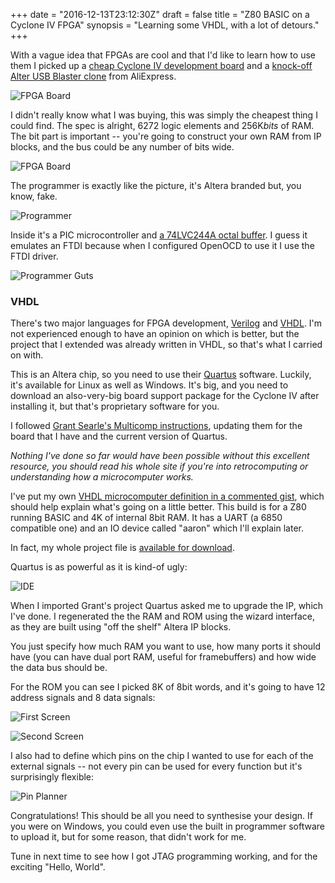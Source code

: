 +++
date = "2016-12-13T23:12:30Z"
draft = false
title = "Z80 BASIC on a Cyclone IV FPGA"
synopsis = "Learning some VHDL, with a lot of detours."
+++

With a vague idea that FPGAs are cool and that I'd like to learn how to use them
I picked up a [cheap Cyclone IV development board][b] and a [knock-off Alter
USB Blaster clone][k] from AliExpress.

[b]: https://www.aliexpress.com/item/xilinx-fpga-development-board-spartan6-xilinx-spartan-6-XC6SLX45-xilinx-board-xilinx-spartan-6/967529392.html
[k]: https://www.aliexpress.com/item/ALTERA-ByteBlaster-II-USB-Blaster-CPLD-FPGA-JTAG-Download-Cable-Win8-Linux-for-EMP240-EPM570-EP4CE6/32238799560.html

![FPGA Board](/img/fpga1/fpga.jpg)

I didn't really know what I was buying, this was simply the cheapest thing I
could find. The spec is alright, 6272 logic elements and 256K*bits* of RAM. The
bit part is important -- you're going to construct your own RAM from IP blocks,
and the bus could be any number of bits wide.

![FPGA Board](/img/fpga1/chipselection.png)

The programmer is exactly like the picture, it's Altera branded but, you know, fake.

![Programmer](/img/fpga1/jtag.jpg)

Inside it's a PIC microcontroller and [a 74LVC244A octal buffer][bu]. I guess it
emulates an FTDI because when I configured OpenOCD to use it I use the FTDI
driver.

[bu]: http://www.ti.com/lit/ds/symlink/sn74lvc244a.pdf

![Programmer Guts](/img/fpga1/jtaginside.jpg)

### VHDL

There's two major languages for FPGA development, [Verilog][] and [VHDL][]. I'm
not experienced enough to have an opinion on which is better, but the project
that I extended was already written in VHDL, so that's what I carried on with.

[Verilog]: https://en.wikipedia.org/wiki/Verilog
[VHDL]: https://en.wikipedia.org/wiki/VHDL

This is an Altera chip, so you need to use their [Quartus][] software. Luckily,
it's available for Linux as well as Windows. It's big, and you need to download
an also-very-big board support package for the Cyclone IV after installing it,
but that's proprietary software for you.

[Quartus]: http://dl.altera.com/?edition=lite

I followed [Grant Searle's Multicomp instructions][i], updating them for the
board that I have and the current version of Quartus.

*Nothing I've done so far would have been possible without this excellent
resource, you should read his whole site if you're into retrocomputing or
understanding how a microcomputer works.*

[i]: http://searle.hostei.com/grant/Multicomp/index.html

I've put my own [VHDL microcomputer definition in a commented gist][def], which
should help explain what's going on a little better. This build is for a Z80
running BASIC and 4K of internal 8bit RAM. It has a UART (a 6850 compatible
one) and an IO device called "aaron" which I'll explain later.

[def]: https://gist.github.com/insom/f837035a2034fe94c42bde58ae88ec99

In fact, my whole project file is [available for download][dl].

[dl]: /img/fpga1/MC.zip

Quartus is as powerful as it is kind-of ugly:

![IDE](/img/fpga1/ide.png)

When I imported Grant's project Quartus asked me to upgrade the IP, which I've
done. I regenerated the the RAM and ROM using the wizard interface, as they are
built using "off the shelf" Altera IP blocks.

You just specify how much RAM you want to use, how many ports it should have
(you can have dual port RAM, useful for framebuffers) and how wide the data bus
should be.

For the ROM you can see I picked 8K of 8bit words, and it's going to have 12
address signals and 8 data signals:

![First Screen](/img/fpga1/wiz1.png)

![Second Screen](/img/fpga1/wiz2.png)

I also had to define which pins on the chip I wanted to use for each of the
external signals -- not every pin can be used for every function but it's
surprisingly flexible:

![Pin Planner](/img/fpga1/chip.png)

Congratulations! This should be all you need to synthesise your design. If you
were on Windows, you could even use the built in programmer software to upload
it, but for some reason, that didn't work for me.

Tune in next time to see how I got JTAG programming working, and for the exciting "Hello, World".
